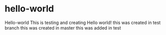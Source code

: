# hello-world
Hello-world
This is testing and creating Hello world!
this was created in test branch
this was created in master
this was added in test
